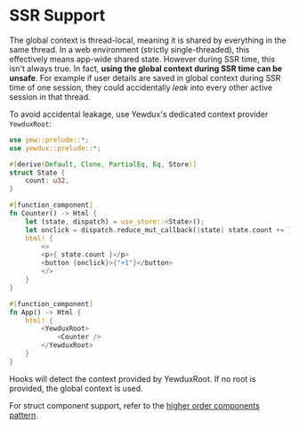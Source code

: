 # SSR Support

The global context is thread-local, meaning it is shared by everything in the same thread. In a web
environment (strictly single-threaded), this effectively means app-wide shared state. However during
SSR time, this isn't always true. In fact, **using the global context during SSR time can be
unsafe**. For example if user details are saved in global context during SSR time of one session,
they could accidentally *leak* into every other active session in that thread.

To avoid accidental leakage, use Yewdux's dedicated context provider `YewduxRoot`:

```rust
use yew::prelude::*;
use yewdux::prelude::*;

#[derive(Default, Clone, PartialEq, Eq, Store)]
struct State {
    count: u32,
}

#[function_component]
fn Counter() -> Html {
    let (state, dispatch) = use_store::<State>();
    let onclick = dispatch.reduce_mut_callback(|state| state.count += 1);
    html! {
        <>
        <p>{ state.count }</p>
        <button {onclick}>{"+1"}</button>
        </>
    }
}

#[function_component]
fn App() -> Html {
    html! {
        <YewduxRoot>
            <Counter />
        </YewduxRoot>
    }
}
```

Hooks will detect the context provided by YewduxRoot. If no root is provided, the global context is
used.

For struct component support, refer to the [higher order components
pattern](https://yew.rs/docs/advanced-topics/struct-components/hoc).

